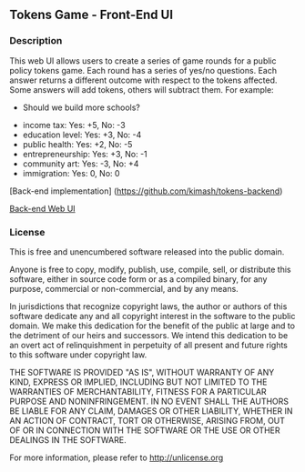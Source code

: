 ## Tokens Game - Front-End UI

### Description

This web UI allows users to create a series of game rounds for a public policy tokens game. Each round has a series of yes/no questions. Each answer returns a different outcome with respect to the tokens affected. Some answers will add tokens, others will subtract them. For example:

* Should we build more schools?

- income tax: Yes: +5, No: -3 
- education level: Yes: +3, No: -4 
- public health: Yes: +2, No: -5 
- entrepreneurship: Yes: +3, No: -1 
- community art: Yes: -3, No: +4 
- immigration: Yes: 0, No: 0

[Back-end implementation] (https://github.com/kimash/tokens-backend)

[Back-end Web UI ](http://tokensgame-web-ui.herokuapp.com/)

### License

This is free and unencumbered software released into the public domain.

Anyone is free to copy, modify, publish, use, compile, sell, or
distribute this software, either in source code form or as a compiled
binary, for any purpose, commercial or non-commercial, and by any
means.

In jurisdictions that recognize copyright laws, the author or authors
of this software dedicate any and all copyright interest in the
software to the public domain. We make this dedication for the benefit
of the public at large and to the detriment of our heirs and
successors. We intend this dedication to be an overt act of
relinquishment in perpetuity of all present and future rights to this
software under copyright law.

THE SOFTWARE IS PROVIDED "AS IS", WITHOUT WARRANTY OF ANY KIND,
EXPRESS OR IMPLIED, INCLUDING BUT NOT LIMITED TO THE WARRANTIES OF
MERCHANTABILITY, FITNESS FOR A PARTICULAR PURPOSE AND NONINFRINGEMENT.
IN NO EVENT SHALL THE AUTHORS BE LIABLE FOR ANY CLAIM, DAMAGES OR
OTHER LIABILITY, WHETHER IN AN ACTION OF CONTRACT, TORT OR OTHERWISE,
ARISING FROM, OUT OF OR IN CONNECTION WITH THE SOFTWARE OR THE USE OR
OTHER DEALINGS IN THE SOFTWARE.

For more information, please refer to <http://unlicense.org>

